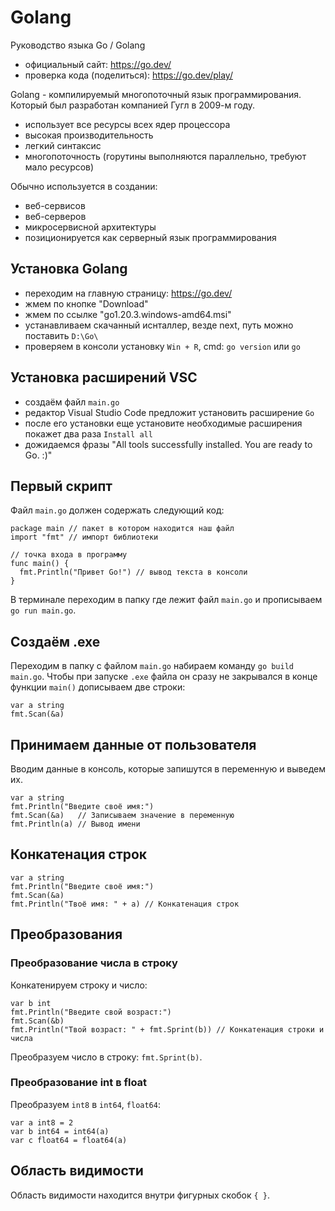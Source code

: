 # Golang
Руководство языка Go / Golang
- официальный сайт: https://go.dev/
- проверка кода (поделиться): https://go.dev/play/

Golang - компилируемый многопоточный язык программирования. Который был разработан компанией Гугл в 2009-м году.

- использует все ресурсы всех ядер процессора
- высокая производительность
- легкий синтаксис
- многопоточность (горутины выполняются параллельно, требуют мало ресурсов)

Обычно используется в создании:
- веб-сервисов
- веб-серверов
- микросервисной архитектуры
- позиционируется как серверный язык программирования

## Установка Golang
- переходим на главную страницу: https://go.dev/
- жмем по кнопке "Download"
- жмем по ссылке "go1.20.3.windows-amd64.msi"
- устанавливаем скачанный иснталлер, везде next, путь можно поставить `D:\Go\`
- проверяем в консоли установку `Win + R`, cmd: `go version` или `go`

## Установка расширений VSC
- создаём файл `main.go`
- редактор Visual Studio Code предложит установить расширение `Go`
- после его установки еще установите необходимые расширения покажет два раза `Install all`
- дожидаемся фразы "All tools successfully installed. You are ready to Go. :)"

## Первый скрипт
Файл `main.go` должен содержать следующий код:

    package main // пакет в котором находится наш файл
    import "fmt" // импорт библиотеки

    // точка входа в программу
    func main() {
      fmt.Println("Привет Go!") // вывод текста в консоли
    }

В терминале переходим в папку где лежит файл `main.go` и прописываем `go run main.go`.

## Создаём .exe
Переходим в папку с файлом `main.go` набираем команду `go build main.go`. Чтобы при запуске `.exe` файла он сразу не закрывался в конце функции `main()` дописываем две строки:

    var a string
    fmt.Scan(&a)

## Принимаем данные от пользователя
Вводим данные в консоль, которые запишутся в переменную и выведем их.

    var a string
    fmt.Println("Введите своё имя:")
    fmt.Scan(&a)   // Записываем значение в переменную
    fmt.Println(a) // Вывод имени

## Конкатенация строк

    var a string
    fmt.Println("Введите своё имя:")
    fmt.Scan(&a)
    fmt.Println("Твоё имя: " + a) // Конкатенация строк

## Преобразования

### Преобразование числа в строку
Конкатенируем строку и число:

    var b int
    fmt.Println("Введите свой возраст:")
    fmt.Scan(&b)
    fmt.Println("Твой возраст: " + fmt.Sprint(b)) // Конкатенация строки и числа

Преобразуем число в строку: `fmt.Sprint(b)`.

### Преобразование int в float
Преобразуем `int8` в `int64`, `float64`:

    var a int8 = 2
    var b int64 = int64(a)
    var c float64 = float64(a)

## Область видимости
Область видимости находится внутри фигурных скобок `{ }`.
